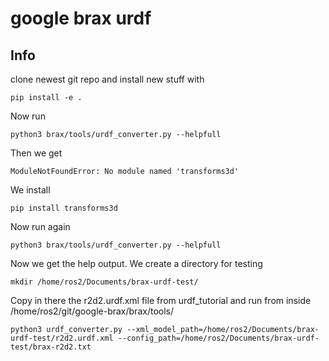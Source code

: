 # google brax urdf



## Info

clone newest git repo and install new stuff with 

```
pip install -e .
```

Now run 

```
python3 brax/tools/urdf_converter.py --helpfull
```

Then we get
```
ModuleNotFoundError: No module named 'transforms3d'
```

We install

```
pip install transforms3d
```

Now run again

```
python3 brax/tools/urdf_converter.py --helpfull
```


Now we get the help output. We create a directory for testing

```
mkdir /home/ros2/Documents/brax-urdf-test/
```

Copy in there the r2d2.urdf.xml file from urdf_tutorial and run from inside /home/ros2/git/google-brax/brax/tools/

```
python3 urdf_converter.py --xml_model_path=/home/ros2/Documents/brax-urdf-test/r2d2.urdf.xml --config_path=/home/ros2/Documents/brax-urdf-test/brax-r2d2.txt
```




